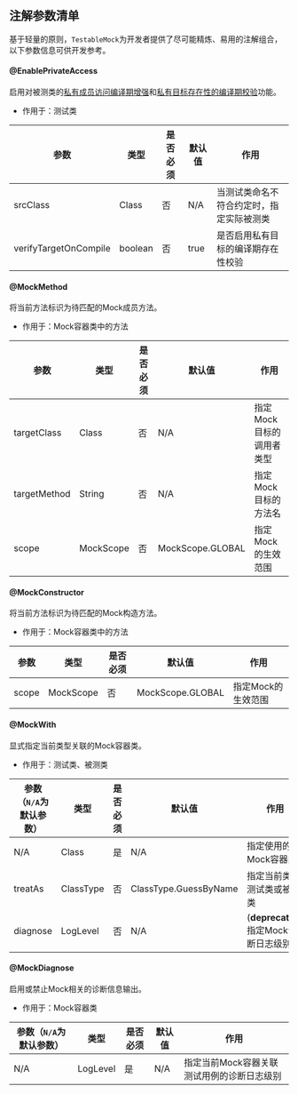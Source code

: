 注解参数清单
---

基于轻量的原则，`TestableMock`为开发者提供了尽可能精炼、易用的注解组合，以下参数信息可供开发参考。

#### @EnablePrivateAccess

启用对被测类的<u>私有成员访问编译期增强</u>和<u>私有目标存在性的编译期校验</u>功能。

- 作用于：测试类

| 参数                   | 类型    | 是否必须 | 默认值 | 作用 |
| ---                   | ---     | ---     | ---- | ---  |
| srcClass              | Class   | 否      | N/A   | 当测试类命名不符合约定时，指定实际被测类 |
| verifyTargetOnCompile | boolean | 否      | true  | 是否启用私有目标的编译期存在性校验 |

#### @MockMethod

将当前方法标识为待匹配的Mock成员方法。

- 作用于：Mock容器类中的方法

| 参数          | 类型       | 是否必须 | 默认值           | 作用 |
| ---          | ---       | ---     | ----             | ---  |
| targetClass  | Class     | 否      | N/A              | 指定Mock目标的调用者类型 |
| targetMethod | String    | 否      | N/A              | 指定Mock目标的方法名 |
| scope        | MockScope | 否      | MockScope.GLOBAL | 指定Mock的生效范围 |

#### @MockConstructor

将当前方法标识为待匹配的Mock构造方法。

- 作用于：Mock容器类中的方法

| 参数   | 类型      | 是否必须 | 默认值            | 作用 |
| ---   | ---       | ---    | ----             | ---  |
| scope | MockScope | 否      | MockScope.GLOBAL | 指定Mock的生效范围 |


#### @MockWith

显式指定当前类型关联的Mock容器类。

- 作用于：测试类、被测类

| 参数（`N/A`为默认参数） | 类型       | 是否必须 | 默认值                 | 作用 |
| ---                  | ---       | ---     | ----                  | ---  |
| N/A                  | Class     | 是      | N/A                   | 指定使用的Mock容器类 |
| treatAs              | ClassType | 否      | ClassType.GuessByName | 指定当前类是测试类或被测类 | 
| diagnose             | LogLevel  | 否      | N/A                   | (**deprecated**)指定Mock诊断日志级别 |

#### @MockDiagnose

启用或禁止Mock相关的诊断信息输出。

- 作用于：Mock容器类

| 参数（`N/A`为默认参数） | 类型      | 是否必须 | 默认值 | 作用 |
| ---                  | ---      | ---     | ----  | ---  |
| N/A                  | LogLevel | 是      | N/A   | 指定当前Mock容器关联测试用例的诊断日志级别 |

